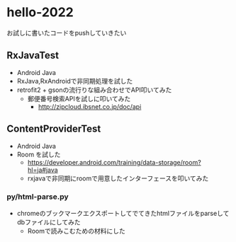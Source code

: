 # hello-2022
お試しに書いたコードをpushしていきたい

## RxJavaTest
* Android Java
* RxJava,RxAndroidで非同期処理を試した
* retrofit2 + gsonの流行りな組み合わせでAPI叩いてみた
  * 郵便番号検索APIを試しに叩いてみた
    * http://zipcloud.ibsnet.co.jp/doc/api


## ContentProviderTest
* Android Java
* Room を試した
  * https://developer.android.com/training/data-storage/room?hl=ja#java
  * rxjavaで非同期にroomで用意したインターフェースを叩いてみた
### py/html-parse.py
* chromeのブックマークエクスポートしてでてきたhtmlファイルをparseしてdbファイルにしてみた
  * Roomで読みこむための材料にした